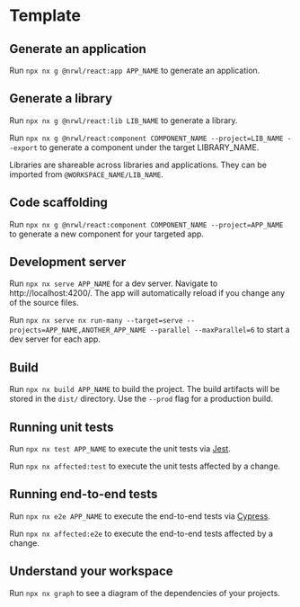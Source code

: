 # Template

## Generate an application

Run `npx nx g @nrwl/react:app APP_NAME` to generate an application.

## Generate a library

Run `npx nx g @nrwl/react:lib LIB_NAME` to generate a library.

Run `npx nx g @nrwl/react:component COMPONENT_NAME --project=LIB_NAME --export` to generate a component under the target LIBRARY_NAME.

Libraries are shareable across libraries and applications. They can be imported from `@WORKSPACE_NAME/LIB_NAME`.

## Code scaffolding

Run `npx nx g @nrwl/react:component COMPONENT_NAME --project=APP_NAME` to generate a new component for your targeted app.

## Development server

Run `npx nx serve APP_NAME` for a dev server. Navigate to http://localhost:4200/. The app will automatically reload if you change any of the source files.

Run `npx nx serve nx run-many --target=serve --projects=APP_NAME,ANOTHER_APP_NAME --parallel --maxParallel=6` to start a dev server for each app.

## Build

Run `npx nx build APP_NAME` to build the project. The build artifacts will be stored in the `dist/` directory. Use the `--prod` flag for a production build.

## Running unit tests

Run `npx nx test APP_NAME` to execute the unit tests via [Jest](https://jestjs.io).

Run `npx nx affected:test` to execute the unit tests affected by a change.

## Running end-to-end tests

Run `npx nx e2e APP_NAME` to execute the end-to-end tests via [Cypress](https://www.cypress.io).

Run `npx nx affected:e2e` to execute the end-to-end tests affected by a change.

## Understand your workspace

Run `npx nx graph` to see a diagram of the dependencies of your projects.
